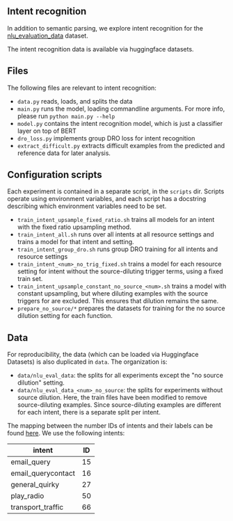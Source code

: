 ## Intent recognition
In addition to semantic parsing, we explore intent recognition for the [nlu_evaluation_data](https://huggingface.co/datasets/nlu_evaluation_data) dataset. 


The intent recognition data is available via huggingface datasets. 

## Files
The following files are relevant to intent recognition: 

- `data.py` reads, loads, and splits the data 
- `main.py` runs the model, loading commandline arguments. For more info, please run `python main.py --help` 
- `model.py` contains the intent recognition model, which is just a classifier layer on top of BERT 
- `dro_loss.py` implements group DRO loss for intent recognition
- `extract_difficult.py` extracts difficult examples from the predicted and reference data for later analysis. 

## Configuration scripts
Each experiment is contained in a separate script, in the `scripts` dir. Scripts operate using environment variables, and each script has a docstring describing which environment variables need to be set. 

- `train_intent_upsample_fixed_ratio.sh` trains all models for an intent with the fixed ratio upsampling method.
- `train_intent_all.sh` runs over all intents at all resource settings and trains a model for that intent and setting. 
- `train_intent_group_dro.sh` runs group DRO training for all intents and resource settings 
- `train_intent_<num>_no_trig_fixed.sh` trains a model for each resource setting for intent <num> without the source-diluting trigger terms, using a fixed train set.
- `train_intent_upsample_constant_no_source_<num>.sh` trains a model with constant upsampling, but where diluting examples with the source triggers for <num> are excluded. This ensures that dilution remains the same. 
- `prepare_no_source/*` prepares the datasets for training for the no source dilution setting for each function. 

## Data
For reproducibility, the data (which can be loaded via Huggingface Datasets) is also duplicated in `data`. The organization is: 

- `data/nlu_eval_data`: the splits for all experiments except the "no source dilution" setting.
- `data/nlu_eval_data_<num>_no_source`: the splits for experiments without source dilution. Here, the train files have been modified to remove source-diluting examples. Since source-diluting examples are different for each intent, there is a separate split per intent. 

The mapping between the number IDs of intents and their labels can be found [here](https://huggingface.co/datasets/nlu_evaluation_data). We use the following intents: 

|intent | ID | 
|-------| ------ |
| email_query | 15 | 
| email_querycontact | 16  |
| general_quirky | 27 | 
| play_radio | 50 | 
| transport_traffic | 66 | 
